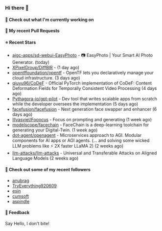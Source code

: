 ### Hi there 👋

#### 👷 Check out what I'm currently working on

#### 🔨 My recent Pull Requests


#### ⭐ Recent Stars

- [aigc-apps/sd-webui-EasyPhoto](https://github.com/aigc-apps/sd-webui-EasyPhoto) - 📷 EasyPhoto | Your Smart AI Photo Generator. (today)
- [XPixelGroup/DiffBIR](https://github.com/XPixelGroup/DiffBIR) -  (1 day ago)
- [opentffoundation/opentf](https://github.com/opentffoundation/opentf) - OpenTF lets you declaratively manage your cloud infrastructure. (3 days ago)
- [qiuyu96/CoDeF](https://github.com/qiuyu96/CoDeF) - Official PyTorch implementation of CoDeF: Content Deformation Fields for Temporally Consistent Video Processing (4 days ago)
- [Pythagora-io/gpt-pilot](https://github.com/Pythagora-io/gpt-pilot) - Dev tool that writes scalable apps from scratch while the developer oversees the implementation (5 days ago)
- [facefusion/facefusion](https://github.com/facefusion/facefusion) - Next generation face swapper and enhancer (6 days ago)
- [lllyasviel/Fooocus](https://github.com/lllyasviel/Fooocus) - Focus on prompting and generating (1 week ago)
- [modelscope/facechain](https://github.com/modelscope/facechain) - FaceChain is a deep-learning toolchain for generating your Digital-Twin. (1 week ago)
- [dot-agent/openagent](https://github.com/dot-agent/openagent) - Microservices approach to AGI. Modular components for AI apps or AGI agents. (... and solving some wicked LLM problems like ⚡ 2X  faster LLaMA 2) (2 weeks ago)
- [llm-attacks/llm-attacks](https://github.com/llm-attacks/llm-attacks) - Universal and Transferable Attacks on Aligned Language Models (2 weeks ago)

#### 👯 Check out some of my recent followers

- [anubrag](https://github.com/anubrag)
- [TryEverything920609](https://github.com/TryEverything920609)
- [esin](https://github.com/esin)
- [cumsoft](https://github.com/cumsoft)
- [aspindle](https://github.com/aspindle)

#### 💬 Feedback

Say Hello, I don't bite!